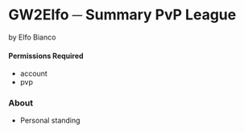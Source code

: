 # GW2Elfo ─ Summary PvP League
by Elfo Bianco

#### Permissions Required
* account
* pvp

### About
* Personal standing
